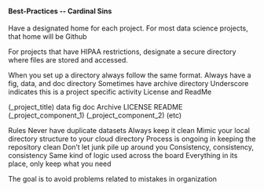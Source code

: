 #### Best-Practices -- Cardinal Sins

Have a designated home for each project. For most data science projects, that home will be Github

For projects that have HIPAA restrictions, designate a secure directory where files are stored and accessed. 

When you set up a directory always follow the same format.
	Always have a fig, data, and doc directory
	Sometimes have archive directory
	Underscore indicates this is a project specific activity
	License and ReadMe

(_project_title)
	data 
	fig
	doc
	Archive
	LICENSE
	README
	(_project_component_1)
	(_project_component_2)
	(etc)
	
Rules
Never have duplicate datasets
Always keep it clean
Mimic your local directory structure to your cloud directory
Process is ongoing in keeping the repository clean
Don’t let junk pile up around you
Consistency, consistency, consistency
Same kind of logic used across the board
Everything in its place, only keep what you need

The goal is to avoid problems related to mistakes in organization


